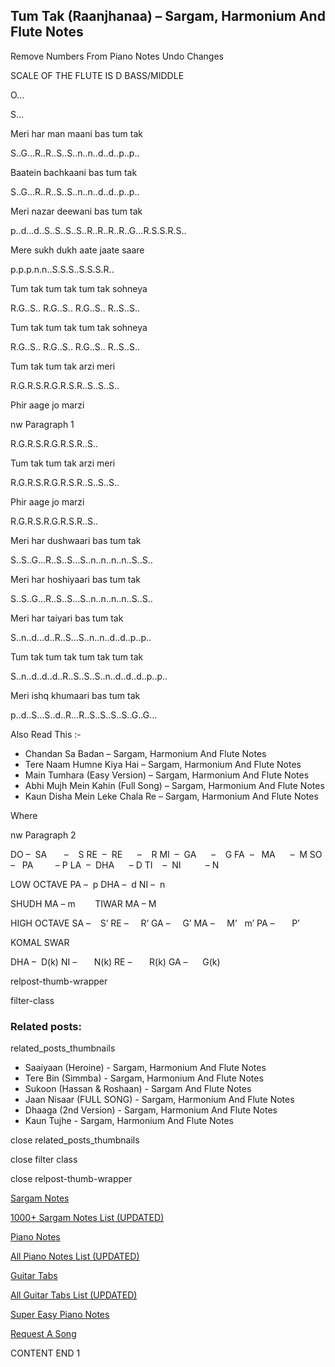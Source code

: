
## Tum Tak (Raanjhanaa) – Sargam, Harmonium And Flute Notes

Remove Numbers From Piano Notes
Undo Changes

SCALE OF THE FLUTE IS D BASS/MIDDLE

O…

S…

Meri har man maani bas tum tak

S..G…R..R..S..S..n..n..d..d..p..p..

Baatein bachkaani bas tum tak

S..G…R..R..S..S..n..n..d..d..p..p..

Meri nazar deewani bas tum tak

p..d…d..S..S..S..S..R..R..R..R..G…R.S.S.R.S..

Mere sukh dukh aate jaate saare

p.p.p.n.n..S.S.S..S.S.S.R..

Tum tak tum tak tum tak sohneya

R.G..S.. R.G..S.. R.G..S.. R..S..S..

Tum tak tum tak tum tak sohneya

R.G..S.. R.G..S.. R.G..S.. R..S..S..

Tum tak tum tak arzi meri

R.G.R.S.R.G.R.S.R..S..S..S..

Phir aage jo marzi

nw Paragraph 1

R.G.R.S.R.G.R.S.R..S..

Tum tak tum tak arzi meri

R.G.R.S.R.G.R.S.R..S..S..S..

Phir aage jo marzi

R.G.R.S.R.G.R.S.R..S..

Meri har dushwaari bas tum tak

S..S..G…R..S..S…S..n..n..n..n..S..S..

Meri har hoshiyaari bas tum tak

S..S..G…R..S..S…S..n..n..n..n..S..S..

Meri har taiyari bas tum tak

S..n..d…d..R..S…S..n..n..d..d..p..p..

Tum tak tum tak tum tak tum tak

S..n..d..d..d..R..S..S..S..n..d..d..d..p..p..

Meri ishq khumaari bas tum tak

p..d..S…S..d..R…R..S..S..S..S..G..G…

Also Read This :-

* Chandan Sa Badan – Sargam, Harmonium And Flute Notes
* Tere Naam Humne Kiya Hai – Sargam, Harmonium And Flute Notes
* Main Tumhara (Easy Version) – Sargam, Harmonium And Flute Notes
* Abhi Mujh Mein Kahin (Full Song) – Sargam, Harmonium And Flute Notes
* Kaun Disha Mein Leke Chala Re – Sargam, Harmonium And Flute Notes

Where

nw Paragraph 2

DO –  SA       –    S
RE  –  RE      –    R
MI  –  GA      –    G
FA  –   MA      –  M
SO  –   PA         – P
LA  –  DHA      – D
TI    –  NI          – N

LOW OCTAVE
PA –  p
DHA –  d
NI –  n

SHUDH MA – m        TIWAR MA – M

HIGH OCTAVE
SA –    S’
RE –     R’
GA –     G’
MA –     M’   m’
PA –       P’

KOMAL SWAR

DHA –  D(k)
NI –       N(k)
RE –       R(k)
GA –      G(k)

relpost-thumb-wrapper

filter-class

### Related posts:

related_posts_thumbnails

* Saaiyaan (Heroine) - Sargam, Harmonium And Flute Notes
* Tere Bin (Simmba) - Sargam, Harmonium And Flute Notes
* Sukoon (Hassan & Roshaan) - Sargam And Flute Notes
* Jaan Nisaar (FULL SONG) - Sargam, Harmonium And Flute Notes
* Dhaaga (2nd Version) - Sargam, Harmonium And Flute Notes
* Kaun Tujhe - Sargam, Harmonium And Flute Notes

close related_posts_thumbnails

close filter class

close relpost-thumb-wrapper

[Sargam Notes](https://www.notationsworld.com/sargam-notes.html)

[1000+ Sargam Notes List (UPDATED)](https://www.notationsworld.com/all-songs-list-sargam-notes.html)

[Piano Notes](https://www.notationsworld.com/piano-notes.html)

[All Piano Notes List (UPDATED)](https://www.notationsworld.com/all-songs-list-piano-notes.html)

[Guitar Tabs](https://www.notationsworld.com/guitar-tabs.html)

[All Guitar Tabs List (UPDATED)](https://www.notationsworld.com/all-songs-list-guitar-tabs.html)

[Super Easy Piano Notes](https://studywall.in/)

[Request A Song](https://www.notationsworld.com/request-a-song.html)

CONTENT END 1

